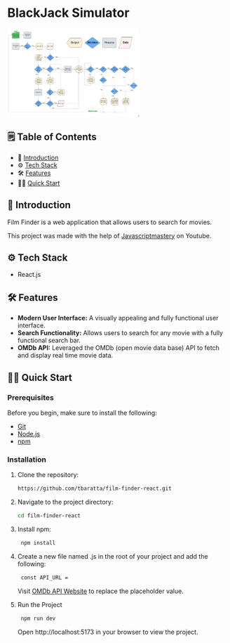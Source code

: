 # BlackJack Simulator

<img src="https://github.com/tbaratta/BlackJack_SFML/blob/main/images/flow_diagram.png" alt="Alt Text" width="300" height="200">

## 🗒️ Table of Contents

- 🤖 [Introduction](#introduction)
- ⚙️ [Tech Stack](#tech-stack)
- 🛠️ [Features](#features)
- 🏃‍♂️ [Quick Start](#quick-start)

## 🤖 Introduction <a name="introduction"></a>

Film Finder is a web application that allows users to search for movies.

This project was made with the help of [Javascriptmastery](https://www.youtube.com/@javascriptmastery) on Youtube.

## ⚙️ Tech Stack <a name="tech-stack"></a>

- React.js

## 🛠️ Features <a name="features"></a>

- **Modern User Interface:** A visually appealing and fully functional user interface.
- **Search Functionality:** Allows users to search for any movie with a fully functional search bar.
- **OMDb API:** Leveraged the OMDb (open movie data base) API to fetch and display real time movie data.

## 🏃‍♂️ Quick Start <a name="quick-start"></a>

### Prerequisites <a name="prerequisites"></a>

Before you begin, make sure to install the following:

- [Git](https://git-scm.com/)
- [Node.js](https://nodejs.org/en)
- [npm](https://www.npmjs.com/)

### Installation <a name="installation"></a>

1. Clone the repository:

    ```bash
    https://github.com/tbaratta/film-finder-react.git
    ```

2. Navigate to the project directory:

    ```bash
    cd film-finder-react
    ```

3. Install npm:
   ```bash
    npm install
    ```
4. Create a new file named .js in the root of your project and add the following:
   ```bash
    const API_URL = 
    ```
   Visit [OMDb API Website](https://www.omdbapi.com/apikey.aspx) to replace the placeholder value.

5. Run the Project
   ```bash
    npm run dev
    ```
   Open http://localhost:5173 in your browser to view the project.
